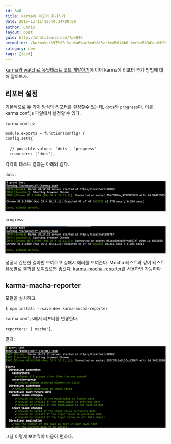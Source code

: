 ```yaml
---
id: 846
title: karma에 리포터 추가하기
date: 2015-11-11T19:44:34+00:00
author: Chris
layout: post
guid: http://whatilearn.com/?p=846
permalink: /karma%ec%97%90-%eb%a6%ac%ed%8f%ac%ed%84%b0-%ec%b6%94%ea%b0%80%ed%95%98%ea%b8%b0/
category: dev
tags: [test]
---
```

[karma와 watch로 유닛테스트 코드 개발하기](http://whatilearn.com/karma와-watch로-유닛테스트-코드-개발하기/)에 이어 karma에 리포터 추가 방법에 대해 알아보자.

## 리포터 설정

기본적으로 두 가지 방식의 리포터를 설정할수 있는데, `dots`와 `progress`다. 이를 karma.conf.js 파일에서 설정할 수 있다.

karma.conf.js:

```
module.exports = function(config) {
config.set({

  // possible values: 'dots', 'progress'
  reporters: ['dots'],
```

각각의 테스트 결과는 아래와 같다.

`dots`:

![](/assets/imgs/2015/karma1.png)

`progress`:

![](/assets/imgs/2015/karma2.png)

성공시 간단한 결과만 보여주고 실패시 에러를 보여준다. Mocha 테스트와 같이 테스트 유닛별로 결과를 보여줬으면 좋겠다. [karma-mocha-reporter](https://www.npmjs.com/package/karma-mocha-reporter)를 사용하면 가능하다

## karma-macha-reporter

모듈을 설치하고,

```
$ npm install --save-dev karma-mocha-reporter
```

karma.conf.js에서 리포터를 변경한다.

```
reporters: ['mocha'],
```

결과:

![](/assets/imgs/2015/karma3.png)

그냥 이렇게 보여줘야 마음이 편하다.

